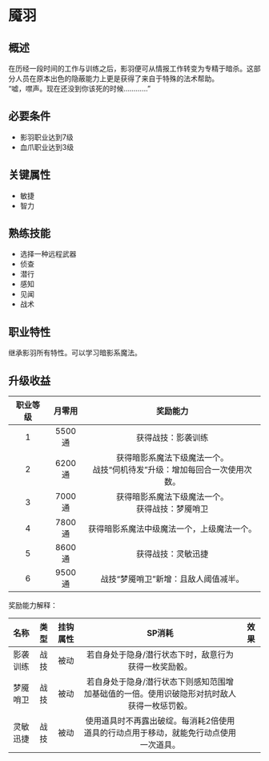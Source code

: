 # 魇羽

## 概述

在历经一段时间的工作与训练之后，影羽便可从情报工作转变为专精于暗杀。这部分人员在原本出色的隐蔽能力上更是获得了来自于特殊的法术帮助。<br>“嘘，噤声。现在还没到你该死的时候…………”

## 必要条件

* 影羽职业达到7级
* 血爪职业达到3级

## 关键属性

* 敏捷
* 智力

## 熟练技能

* 选择一种远程武器
* 侦查
* 潜行
* 感知
* 见闻
* 战术
  
## 职业特性

继承影羽所有特性。可以学习暗影系魔法。

## 升级收益

职业等级|月零用|奖励能力
:--:|:--:|:--:
1|5500通|获得战技：影袭训练
2|6200通|获得暗影系魔法下级魔法一个。<br>战技“伺机待发”升级：增加每回合一次使用次数。
3|7000通|获得暗影系魔法下级魔法一个。<br>获得战技：梦魇哨卫
4|7800通|获得暗影系魔法中级魔法一个，上级魔法一个。
5|8600通|获得战技：灵敏迅捷
6|9500通|战技“梦魇哨卫”新增：且敌人阈值减半。

奖励能力解释：

名称|类型|挂钩属性|SP消耗|效果
:--:|:--:|:--:|:--:|:--:
影袭训练|战技|被动|若自身处于隐身/潜行状态下时，敌意行为获得一枚奖励骰。
梦魇哨卫|战技|被动|若自身处于隐身/潜行状态下则感知范围增加基础值的一倍。使用识破隐形对抗时敌人获得一枚惩罚骰。
灵敏迅捷|战技|被动|使用道具时不再露出破绽。每消耗2倍使用道具的行动点用于移动，就能免行动点使用一次道具。
